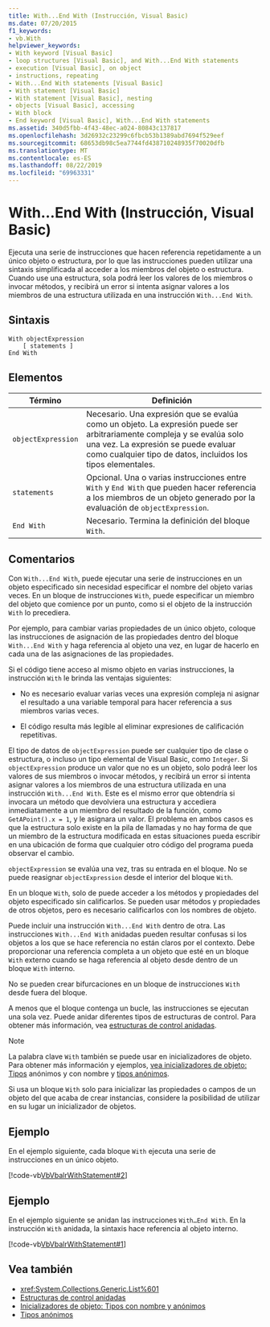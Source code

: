```yaml
---
title: With...End With (Instrucción, Visual Basic)
ms.date: 07/20/2015
f1_keywords:
- vb.With
helpviewer_keywords:
- With keyword [Visual Basic]
- loop structures [Visual Basic], and With...End With statements
- execution [Visual Basic], on object
- instructions, repeating
- With...End With statements [Visual Basic]
- With statement [Visual Basic]
- With statement [Visual Basic], nesting
- objects [Visual Basic], accessing
- With block
- End keyword [Visual Basic], With...End With statements
ms.assetid: 340d5fbb-4f43-48ec-a024-80843c137817
ms.openlocfilehash: 3d26932c23299c6fbcb53b1389abd7694f529eef
ms.sourcegitcommit: 68653db98c5ea7744fd438710248935f70020dfb
ms.translationtype: MT
ms.contentlocale: es-ES
ms.lasthandoff: 08/22/2019
ms.locfileid: "69963331"
---
```

# <a name="withend-with-statement-visual-basic"></a>With...End With (Instrucción, Visual Basic)
Ejecuta una serie de instrucciones que hacen referencia repetidamente a un único objeto o estructura, por lo que las instrucciones pueden utilizar una sintaxis simplificada al acceder a los miembros del objeto o estructura.  Cuando use una estructura, sola podrá leer los valores de los miembros o invocar métodos, y recibirá un error si intenta asignar valores a los miembros de una estructura utilizada en una instrucción `With...End With`.  
  
## <a name="syntax"></a>Sintaxis  
  
```  
With objectExpression  
    [ statements ]  
End With  
```  
  
## <a name="parts"></a>Elementos  
  
|Término|Definición|  
|---|---|  
|`objectExpression`|Necesario. Una expresión que se evalúa como un objeto. La expresión puede ser arbitrariamente compleja y se evalúa solo una vez. La expresión se puede evaluar como cualquier tipo de datos, incluidos los tipos elementales.|  
|`statements`|Opcional. Una o varias instrucciones entre `With` y `End With` que pueden hacer referencia a los miembros de un objeto generado por la evaluación de `objectExpression`.|  
|`End With`|Necesario. Termina la definición del bloque `With`.|  
  
## <a name="remarks"></a>Comentarios  
 Con `With...End With`, puede ejecutar una serie de instrucciones en un objeto especificado sin necesidad especificar el nombre del objeto varias veces. En un bloque de instrucciones `With`, puede especificar un miembro del objeto que comience por un punto, como si el objeto de la instrucción `With` lo precediera.  
  
 Por ejemplo, para cambiar varias propiedades de un único objeto, coloque las instrucciones de asignación de las propiedades dentro del bloque `With...End With` y haga referencia al objeto una vez, en lugar de hacerlo en cada una de las asignaciones de las propiedades.  
  
 Si el código tiene acceso al mismo objeto en varias instrucciones, la instrucción `With` le brinda las ventajas siguientes:  
  
- No es necesario evaluar varias veces una expresión compleja ni asignar el resultado a una variable temporal para hacer referencia a sus miembros varias veces.  
  
- El código resulta más legible al eliminar expresiones de calificación repetitivas.  
  
 El tipo de datos de `objectExpression` puede ser cualquier tipo de clase o estructura, o incluso un tipo elemental de Visual Basic, como `Integer`.  Si `objectExpression` produce un valor que no es un objeto, solo podrá leer los valores de sus miembros o invocar métodos, y recibirá un error si intenta asignar valores a los miembros de una estructura utilizada en una instrucción `With...End With`.  Este es el mismo error que obtendría si invocara un método que devolviera una estructura y accediera inmediatamente a un miembro del resultado de la función, como `GetAPoint().x = 1`, y le asignara un valor.  El problema en ambos casos es que la estructura solo existe en la pila de llamadas y no hay forma de que un miembro de la estructura modificada en estas situaciones pueda escribir en una ubicación de forma que cualquier otro código del programa pueda observar el cambio.  
  
 `objectExpression` se evalúa una vez, tras su entrada en el bloque. No se puede reasignar `objectExpression` desde el interior del bloque `With`.  
  
 En un bloque `With`, solo de puede acceder a los métodos y propiedades del objeto especificado sin calificarlos. Se pueden usar métodos y propiedades de otros objetos, pero es necesario calificarlos con los nombres de objeto.  
  
 Puede incluir una instrucción `With...End With` dentro de otra. Las instrucciones `With...End With` anidadas pueden resultar confusas si los objetos a los que se hace referencia no están claros por el contexto. Debe proporcionar una referencia completa a un objeto que esté en un bloque `With` externo cuando se haga referencia al objeto desde dentro de un bloque `With` interno.  
  
 No se pueden crear bifurcaciones en un bloque de instrucciones `With` desde fuera del bloque.  
  
 A menos que el bloque contenga un bucle, las instrucciones se ejecutan una sola vez. Puede anidar diferentes tipos de estructuras de control. Para obtener más información, vea [estructuras de control anidadas](../../../visual-basic/programming-guide/language-features/control-flow/nested-control-structures.md).  
  
> [!NOTE]
> La palabra clave `With` también se puede usar en inicializadores de objeto. Para obtener más información y ejemplos, [vea inicializadores de objeto: Tipos](../../../visual-basic/programming-guide/language-features/objects-and-classes/object-initializers-named-and-anonymous-types.md) anónimos y con nombre y [tipos anónimos](../../../visual-basic/programming-guide/language-features/objects-and-classes/anonymous-types.md).  
>   
>  Si usa un bloque `With` solo para inicializar las propiedades o campos de un objeto del que acaba de crear instancias, considere la posibilidad de utilizar en su lugar un inicializador de objetos.  
  
## <a name="example"></a>Ejemplo  
 En el ejemplo siguiente, cada bloque `With` ejecuta una serie de instrucciones en un único objeto.  
  
 [!code-vb[VbVbalrWithStatement#2](~/samples/snippets/visualbasic/VS_Snippets_VBCSharp/vbvbalrwithstatement/vb/mainwindow.xaml.vb#2)]  
  
## <a name="example"></a>Ejemplo  
 En el ejemplo siguiente se anidan las instrucciones `With…End With`. En la instrucción `With` anidada, la sintaxis hace referencia al objeto interno.  
  
 [!code-vb[VbVbalrWithStatement#1](~/samples/snippets/visualbasic/VS_Snippets_VBCSharp/vbvbalrwithstatement/vb/mainwindow.xaml.vb#1)]  
  
## <a name="see-also"></a>Vea también

- <xref:System.Collections.Generic.List%601>
- [Estructuras de control anidadas](../../../visual-basic/programming-guide/language-features/control-flow/nested-control-structures.md)
- [Inicializadores de objeto: Tipos con nombre y anónimos](../../../visual-basic/programming-guide/language-features/objects-and-classes/object-initializers-named-and-anonymous-types.md)
- [Tipos anónimos](../../../visual-basic/programming-guide/language-features/objects-and-classes/anonymous-types.md)
